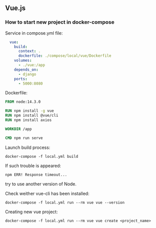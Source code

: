 ## Vue.js

### How to start new project in docker-compose

Service in compose.yml file:

```yml
  vue:
    build:
      context: .
      dockerfile: ./compose/local/vue/Dockerfile
    volumes:
      - ./vue:/app
    depends_on:
      - django
    ports:
      - 5000:8080
```

Dockerfile:

```Dockerfile
FROM node:14.3.0

RUN npm install -g vue
RUN npm install @vue/cli
RUN npm install axios

WORKDIR /app

CMD npm run serve
```

Launch build process:

    docker-compose -f local.yml build

If such trouble is appeared:

    npm ERR! Response timeout...

try to use another version of Node.


Check weither vue-cli has been installed:

    docker-compose -f local.yml run --rm vue vue --version

Creating new vue project:

    docker-compose -f local.yml run --rm vue vue create <project_name>
